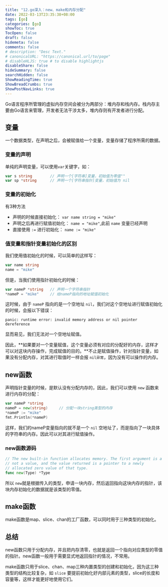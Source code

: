 ```yaml
---
title: "12.go深入：new、make和内存分配"
date: 2022-03-13T23:35:38+08:00
tags: [go]
categories: [go]
showToc: true
TocOpen: false
draft: false
hidemeta: false
comments: false
# description: "Desc Text."
# canonicalURL: "https://canonical.url/to/page"
# disableHLJS: true # to disable highlightjs
disableShare: false
hideSummary: false
searchHidden: false
ShowReadingTime: true
ShowBreadCrumbs: true
ShowPostNavLinks: true
---
```



Go语言程序所管理的虚拟内存空间会被分为两部分：堆内存和栈内存。栈内存主要由Go语言来管理，开发者无法干涉太多，堆内存则有开发者进行分配。

## 变量

一个数据类型，在声明之后，会被赋值给一个变量，变量存储了程序所需的数据。

### 变量的声明

单纯的声明变量，可以使用`var`关键字，如：

```go
var s string		// 声明一个[字符串]变量，初始值为零值""
var sp *string		// 声明一个[字符串指针]变量，初始值为 nil
```

### 变量的初始化

有3种方法

- 声明的时候直接初始化： `var name string = "mike"`
- 声明之后再进行赋值初始化： `name = "mike"`,此前 `name` 变量已经声明
- 直接使用 `:=` 进行初始化： `name := "mike"`

### 值变量和指针变量初始化的区别

我们使用值初始化的时候，可以简单的这样写：

```go
var name string
name = "mike"
```

但是，当我们使用指针初始化的时候：

```go
var nameP *string   // 声明一个字符串指针
*nameP = "mike"		// 给nameP指向的地址赋值初始化
```

这时候，由于 `nameP` 指向的是一个空地址 `nil`，我们对这个空地址进行赋值初始化的时候，会报以下错误：

```
panic: runtime error: invalid memory address or nil pointer dereference
```

显而易见，我们无法对一个空地址赋值。

因此，**如果要对一个变量赋值，这个变量必须有对应的分配好的内存，这样才可以对这块内存操作，完成赋值的目的。**不止是赋值操作，针对指针变量，如果没有分配内存，对其进行取值时一样会报 `nil异常`，因为没有可以操作的内存。

## new函数

声明指针变量的时候，是默认没有分配内存的，因此，我们可以使用 `new` 函数来进行内存的分配：

```go
var nameP *string
nameP = new(string) 	// 分配一块string类型的内存
*nameP := "mike"
fmt.Println(*nameP)
```

这样，我们的nameP变量指向的就不是一个 `nil` 空地址了，而是指向了一块具体的字符串的内存。因此可以对其进行赋值操作。

### new函数源码

```go
// The new built-in function allocates memory. The first argument is a type,
// not a value, and the value returned is a pointer to a newly
// allocated zero value of that type.
func new(Type) *Type
```

所以 `new`就是根据传入的类型，申请一块内存，然后返回指向这块内存的指针，该块内存初始化的数据就是该类型的零值。

## make函数

make函数是map、slice、chan的工厂函数，可以同时用于三种类型的初始化。

## 总结

new函数只用于分配内存，并且把内存清零，也就是返回一个指向对应类型的零值的指针。new函数一般用于需要显式地返回指针的情况，不常用。

make函数只用于slice、chan、map三种内置类型的创建和初始化，因为这三种类型的结构比较复杂，如 `slice` 要提前初始化好内部元素的类型，slice的长度和容量等，这样才能更好地使用它们。